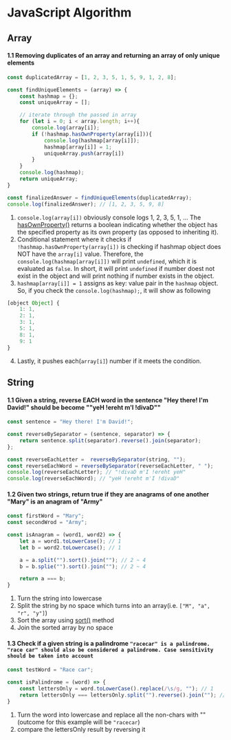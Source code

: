 # JavaScript Algorithm

## Array

#### 1.1 Removing duplicates of an array and returning an array of only unique elements

```javascript
const duplicatedArray = [1, 2, 3, 5, 1, 5, 9, 1, 2, 8];

const findUniqueElements = (array) => {
    const hashmap = {};
    const uniqueArray = [];

    // iterate through the passed in array
    for (let i = 0; i < array.length; i++){
        console.log(array[i]);
        if (!hashmap.hasOwnProperty(array[i])){
            console.log(hashmap[array[i]]);
            hashmap[array[i]] = 1;
            uniqueArray.push(array[i])
        }
    }
    console.log(hashmap);
    return uniqueArray;
}

const finalizedAnswer = findUniqueElements(duplicatedArray);
console.log(finalizedAnswer); // [1, 2, 3, 5, 9, 8]
```
1. `console.log(array[i])` obviously console logs 1, 2, 3, 5, 1, ...
The [hasOwnProperty()](https://developer.mozilla.org/en-US/docs/Web/JavaScript/Reference/Global_Objects/Object/hasOwnProperty) returns a boolean indicating whether the object has the specified property as its own property (as opposed to inheriting it).
2. Conditional statement where it checks if `!hashmap.hasOwnProperty(array[i])` is checking if hashmap object does NOT have the `array[i]` value. Therefore, the `console.log(hashmap[array[i]])` will print `undefined`, which it is evaluated as `false`. In short, it will print `undefined` if number doest not exist in the object and will print nothing if number exists in the object.
3. `hashmap[array[i]] = 1` assigns as key: value pair in the `hashmap` object. So, if you check the `console.log(hashmap);`, it will show as following
```javascript
[object Object] {
    1: 1,
    2: 1,
    3: 1,
    5: 1,
    8: 1,
    9: 1
}
```
4. Lastly, it pushes each(`array[i]`) number if it meets the condition.

## String

#### 1.1 Given a string, reverse EACH word in the sentence "Hey there! I'm David!" should be become ""yeH !ereht m'I !divaD""
```javascript
const sentence = "Hey there! I'm David!";

const reverseBySeparator = (sentence, separator) => {
    return sentence.split(separator).reverse().join(separator);
};

const reverseEachLetter =  reverseBySeparator(string, "");
const reverseEachWord = reverseBySeparator(reverseEachLetter, " ");
console.log(reverseEachLetter); // "!divaD m'I !ereht yeH"
console.log(reverseEachWord); // "yeH !ereht m'I !divaD"
```

#### 1.2 Given two strings, return true if they are anagrams of one another "Mary" is an anagram of "Army"
```javascript
const firstWord = "Mary";
const secondWrod = "Army";

const isAnagram = (word1, word2) => {
    let a = word1.toLowerCase(); // 1
    let b = word2.toLowercase(); // 1

    a = a.split("").sort().join(""); // 2 ~ 4
    b = b.splie("").sort().join(""); // 2 ~ 4

    return a === b;
}
```
1. Turn the string into lowercase
2. Split the string by no space which turns into an array(i.e. `["M", "a", "r", "y"]`)
3. Sort the array using [sort()](https://www.w3schools.com/jsref/jsref_sort.asp) method
4. Join the sorted array by no space

#### 1.3 Check if a given string is a palindrome `"racecar" is a palindrome. "race car" should also be considered a palindrome. Case sensitivity should be taken into account`
```javascript
const testWord = "Race car";

const isPalindrome = (word) => {
    const lettersOnly = word.toLowerCase().replace(/\s/g, ""); // 1
    return lettersOnly === lettersOnly.split("").reverse().join(""); // 2
}
```
1. Turn the word into lowercase and replace all the non-chars with "" (outcome for this example will be `"racecar`)
2. compare the lettersOnly result by reversing it

